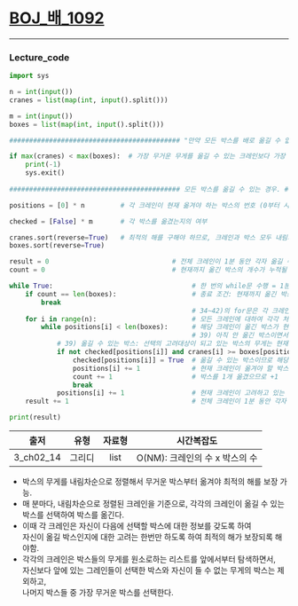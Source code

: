 # [BOJ_배_1092](https://www.acmicpc.net/problem/1092)
***
### Lecture_code
```python
import sys

n = int(input())
cranes = list(map(int, input().split()))

m = int(input())
boxes = list(map(int, input().split()))

########################################### "만약 모든 박스를 배로 옮길 수 없으면 -1을 출력한다." ###########################################

if max(cranes) < max(boxes):  # 가장 무거운 무게를 옮길 수 있는 크레인보다 가장 무거운 박스의 무게가 더 크다면, 옮길 수 없는 박스가 존재한다는 뜻.
    print(-1)
    sys.exit()
    
########################################### 모든 박스를 옮길 수 있는 경우. ################################################################# 

positions = [0] * n         # 각 크레인이 현재 옮겨야 하는 박스의 번호 (0부터 시작)

checked = [False] * m       # 각 박스를 옮겼는지의 여부

cranes.sort(reverse=True)   # 최적의 해를 구해야 하므로, 크레인과 박스 모두 내림차순 정렬.
boxes.sort(reverse=True)

result = 0                               # 전체 크레인이 1분 동안 각자 옮길 수 있는 박스를 모두 선택하고 1분이 경과할 때마다 그 시간이 누적될 변수이자 최종 출력값.
count = 0                                # 현재까지 옮긴 박스의 개수가 누적될 변수.

while True:                                   # 한 번의 while문 수행 = 1분.
    if count == len(boxes):                   # 종료 조건: 현재까지 옮긴 박스의 개수(count)가 모든 박수의 개수와 같을 때. 
        break
                                              # 34~42)의 for문은 각 크레인마다 자신이 옮길 수 있는 박스를 1개 선택한 후 옮기는 과정.
    for i in range(n):                        # 모든 크레인에 대하여 각각 처리
        while positions[i] < len(boxes):      # 해당 크레인이 옮긴 박스가 현재까지 남아있는 박스의 개수를 넘지 않는 선에서
                                              # 39) 아직 안 옮긴 박스이면서 동시에 옮길 수 있는 박스를 만날 때까지 반복
            # 39) 옮길 수 있는 박스: 선택의 고려대상이 되고 있는 박스의 무게는 현재 크레인이 옮길 수 있는 무게보다 작거나 같아야 옮길 수 있다.
            if not checked[positions[i]] and cranes[i] >= boxes[positions[i]]: 
                checked[positions[i]] = True  # 옮길 수 있는 박스이므로 해당 박스를 옮겼다고 체크한 후
                positions[i] += 1             # 현재 크레인이 옮겨야 할 박스의 순서가 그 다음 박스가 되도록 +1 
                count += 1                    # 박스를 1개 옮겼으므로 +1
                break
            positions[i] += 1                 # 현재 크레인이 고려하고 있는 박스가 옮길 수 없는 박스라면, 그 다음 박스를 고려하도록 +1
    result += 1                               # 전체 크레인이 1분 동안 각자 옮길 수 있는 박스를 모두 선택하고 1분이 경과했으므로 +1

print(result)
```
|출저|유형|자료형|시간복잡도|
|:---:|:---:|:---:|:---:|
|3_ch02_14|그리디|list|O(NM): 크레인의 수 x 박스의 수|
* 박스의 무게를 내림차순으로 정렬해서 무거운 박스부터 옮겨야 최적의 해를 보장 가능.
* 매 분마다, 내림차순으로 정렬된 크레인을 기준으로, 각각의 크레인이 옮길 수 있는 박스를 선택하여 박스를 옮긴다.
* 이때 각 크레인은 자신이 다음에 선택할 박스에 대한 정보를 갖도록 하여<br/>자신이 옮길 박스인지에 대한 고려는 한번만 하도록 하여 최적의 해가 보장되록 해야함. 
* 각각의 크레인은 박스들의 무게를 원소로하는 리스트를 앞에서부터 탐색하면서,<br/>자신보다 앞에 있는 그레인들이 선택한 박스와 자신이 들 수 없는 무게의 박스는 제외하고,<br/>나머지 박스들 중 가장 무거운 박스를 선택한다.
